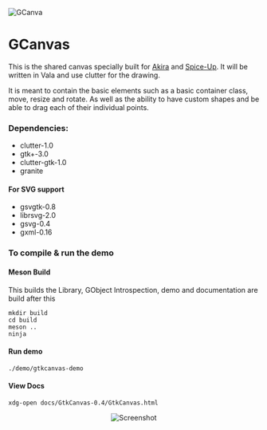 ![GCanva](assets/GCanva.svg)
# GCanvas

This is the shared canvas specially built for [Akira](https://github.com/Alecaddd/Akira) and [Spice-Up](https://github.com/Philip-Scott/Spice-up). It will be written in Vala and use clutter for the drawing.

It is meant to contain the basic elements such as a basic container class, move, resize and rotate. As well as the ability to have custom shapes and be able to drag each of their individual points.

### Dependencies:

- clutter-1.0
- gtk+-3.0
- clutter-gtk-1.0
- granite

#### For SVG support

- gsvgtk-0.8
- librsvg-2.0
- gsvg-0.4
- gxml-0.16

### To compile & run the demo

#### Meson Build

This builds the Library, GObject Introspection, demo and documentation are build after this

```
mkdir build
cd build
meson ..
ninja
```

#### Run demo

```
./demo/gtkcanvas-demo
```

#### View Docs

```
xdg-open docs/GtkCanvas-0.4/GtkCanvas.html
```

<p align="center">
    <img src="demo/Screenshot.png" alt="Screenshot">
</p>
